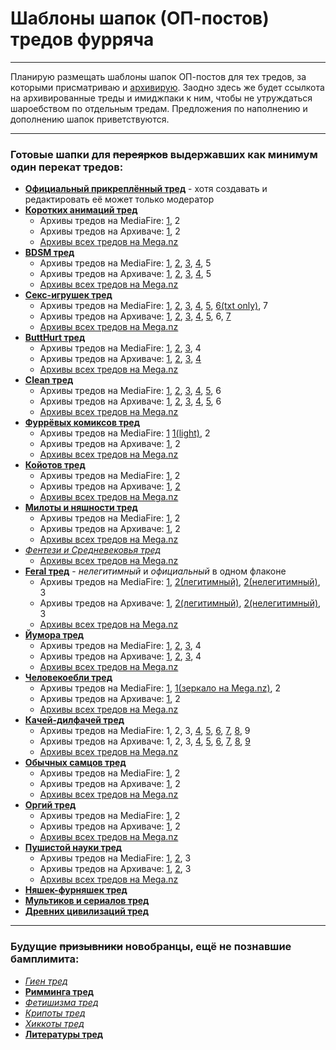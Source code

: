 # Шаблоны шапок (ОП-постов) тредов фурряча

---

Планирую размещать шаблоны шапок ОП-постов для тех тредов, за которыми присматриваю и [архивирую](https://mega.nz/#F!vY5h2bxB!zw0o2i4czJqVl0OxlNJL1g "Архив тредов на Меге").
Заодно здесь же будет ссылкота на архивированные треды и имиджпаки к ним, чтобы не утруждаться шароебством по отдельным тредам.
Предложения по наполнению и дополнению шапок приветствуются.

---

### Готовые шапки для ~~переярков~~ выдержавших как минимум один перекат тредов:

* __[Официальный прикреплённый тред](OFF.md)__ - хотя создавать и редактировать её может только модератор
* __[Коротких анимаций тред](A.md)__
  * Архивы тредов на MediaFire: [1](http://www.mediafire.com/?hmkjnvtgpxvxtts), 2
  * Архивы тредов на Архиваче: [1](http://arhivach.cf/thread/122270/), 2
  * [Архивы всех тредов на Mega.nz](https://mega.nz/#F!6VpgSIaC!ql_jPT1lHjdC-oWsp_GCxQ)
* __[BDSM тред](B.md)__
  * Архивы тредов на MediaFire: [1](http://www.mediafire.com/?phxb62cbi96fn6d), [2](http://www.mediafire.com/?t6612afy1lyatc7), [3](http://www.mediafire.com/?4jx7cept28821c9), [4](http://www.mediafire.com/?dtajw7vm9t4x4b5), 5
  * Архивы тредов на Архиваче: [1](http://web.archive.org/web/20121028113450/http://2ch.hk/fur/res/55394.html), [2](http://arhivach.cf/thread/72491/), [3](http://arhivach.cf/thread/122272/), [4](http://arhivach.cf/thread/305923/), 5
  * [Архивы всех тредов на Mega.nz](https://mega.nz/#F!KUZ01ZLD!JL-YJE_9KdS9kl-5rmvQ8A)
* __[Секс-игрушек тред](BD.md)__
  * Архивы тредов на MediaFire: [1](http://www.mediafire.com/?d63d7yj1e3uvne1), [2](http://www.mediafire.com/?hi4h7lh5qlaiqqo), [3](https://www.mediafire.com/?4gxnlh11bywjt7d), [4](https://www.mediafire.com/?d0oeq901wdvytqm), [5](https://www.mediafire.com/?7v0i76ri6pqzpab), [6(txt only)](https://www.mediafire.com/?cujlqwzkl48ccis), 7
  * Архивы тредов на Архиваче: [1](http://arhivach.cf/thread/165088/), [2](http://arhivach.cf/thread/207822/), [3](http://arhivach.cf/thread/271354/), [4](http://arhivach.cf/thread/292961/), [5](http://arhivach.cf/thread/320310/), 6, [7](https://arhivach.cf/thread/325521/)
  * [Архивы всех тредов на Mega.nz](https://mega.nz/#F!eMJilZZQ!Fxow6RuB9UUPwfJBZa4jng)
* __[ButtHurt тред](BH.md)__
  * Архивы тредов на MediaFire: [1](http://www.mediafire.com/?mr7b8nbqbty3nxy), [2](http://www.mediafire.com/?zdp04lr0bw44qlc), [3](https://www.mediafire.com/?6mdxhrzgw75432w), 4
  * Архивы тредов на Архиваче: [1](http://arhivach.cf/thread/188432/), [2](http://arhivach.cf/thread/284411/), [3](http://arhivach.cf/thread/325226/), [4](http://arhivach.cf/thread/328824/)
  * [Архивы всех тредов на Mega.nz](https://mega.nz/#F!7ZR3GboT!DjcDdDDuyQGxBUSmUT2rUA)
* __[Clean тред](C.md)__
  * Архивы тредов на MediaFire: [1](https://www.mediafire.com/?xlxaptdmtt7u6yt), [2](https://www.mediafire.com/?4nv2o8baoax2qc4), [3](https://www.mediafire.com/?popirqw0y9qu7vb), [4](http://www.mediafire.com/?ud76kcwnws4fw4s), [5](https://www.mediafire.com/?vdntftobn3v4krw), 6
  * Архивы тредов на Архиваче: [1](https://arhivach.cf/thread/72494/), [2](https://arhivach.cf/thread/92389/), [3](http://arhivach.cf/thread/122273/), [4](http://arhivach.cf/thread/190144/), [5](http://arhivach.cf/thread/256499/), 6
  * [Архивы всех тредов на Mega.nz](https://mega.nz/#F!GVQlBIaK!XWy0g2TceJAZofNnfcyjAQ)
* __[Фуррёвых комиксов тред](COM.md)__
  * Архивы тредов на MediaFire: [1](https://www.mediafire.com/?u85gavck2dma9rj) [1(light)](https://www.mediafire.com/?6mdkx2m15xab81e), 2
  * Архивы тредов на Архиваче: [1](http://arhivach.cf/thread/144197/), 2
  * [Архивы всех тредов на Mega.nz](https://mega.nz/#F!nUwViQpS!QZKhRcUItwdicPaa6K4lDA)
* __[Койотов тред](COY.md)__
  * Архивы тредов на MediaFire: [1](https://www.mediafire.com/?k99al4j22x2kb74), 2
  * Архивы тредов на Архиваче: [1](https://arhivach.cf/thread/193506/), [2](https://arhivach.cf/thread/325489/)
  * [Архивы всех тредов на Mega.nz](https://mega.nz/#F!7AwjgDzQ!BCDM8p3rnsrZK3Gn1iO_HQ)
* __[Милоты и няшности тред](CUTE.md)__
  * Архивы тредов на MediaFire: [1](http://www.mediafire.com/?wz70ft14nq7oqlb), 2
  * Архивы тредов на Архиваче: [1](http://arhivach.cf/thread/96436/), 2
  * [Архивы всех тредов на Mega.nz](https://mega.nz/#F!3FJmGa5D!Whmm8RtprCnreOzMGW8cfQ)
* _[Фентези и Средневековья тред](FANT.md)_
  * [Архивы всех тредов на Mega.nz](https://mega.nz/#F!mVIjlaLC!gvbOnOuzy0w7-i8kCM0H8g)
* __[Feral тред](FERAL.md)__ - _нелегитимный_ и _официальный_ в одном флаконе
  * Архивы тредов на MediaFire: [1](http://www.mediafire.com/?8q477g39d7z2772), [2(легитимный)](http://www.mediafire.com/?1zk0fmrfboj5j9p), [2(нелегитимный)](http://www.mediafire.com/?u99jyqm4vse3yzc), 3
  * Архивы тредов на Архиваче: [1](https://arhivach.cf/thread/29867/), [2(легитимный)](http://arhivach.cf/thread/312698/), [2(нелегитимный)](http://arhivach.cf/thread/312697/), 3
  * [Архивы всех тредов на Mega.nz](https://mega.nz/#F!nEIRHbTQ!KkOqbnh_QS6QluXvMpQikg)
* __[Йумора тред](FUN.md)__
  * Архивы тредов на MediaFire: [1](http://www.mediafire.com/?452rjkz4gfbnltk), [2](http://www.mediafire.com/?w1iu72c5zc79bcs), [3](http://www.mediafire.com/?4c3b9y2t0t13kn4), 4
  * Архивы тредов на Архиваче: [1](http://arhivach.cf/thread/188211/), [2](https://arhivach.cf/thread/240306/), [3](http://arhivach.cf/thread/306606/), 4
  * [Архивы всех тредов на Mega.nz](https://mega.nz/#F!qYZSgYpR!cu7zaVcJy_pDZluWi57cwQ)
* __[Человекоебли тред](HUM.md)__
  * Архивы тредов на MediaFire: [1](https://www.mediafire.com/?awuee9nv0ycr2t2), [1(зеркало на Mega.nz)](https://mega.nz/#!R4pW1ADb!rufNFF4hOFoSnL5FpLH4SG8lNnW1AGqepORymmJUMvU), 2
  * Архивы тредов на Архиваче: [1](http://arhivach.cf/thread/122269/), 2
  * [Архивы всех тредов на Mega.nz](https://mega.nz/#F!nUBikS4I!X3xWNav7Bo0re6Tj3d69cQ)
* __[Качей-дилфачей тред](M.md)__
  * Архивы тредов на MediaFire: 1, 2, 3, [4](http://www.mediafire.com/?dn55xnca5xut6bx), [5](http://www.mediafire.com/?ecccacshah1t0c0), [6](http://www.mediafire.com/?2wfwetpxg29afd9), [7](http://www.mediafire.com/?40fryjah4ugc85m), [8](http://www.mediafire.com/?6qa9iq02n2nzusz), 9
  * Архивы тредов на Архиваче: 1, 2, 3, [4](http://arhivach.cf/thread/58563/), [5](http://arhivach.cf/thread/58560/), [6](http://arhivach.cf/thread/122277/), [7](http://arhivach.cf/thread/242021/), [8](https://arhivach.cf/thread/301991/), [9](https://arhivach.cf/thread/325523/)
  * [Архивы всех тредов на Mega.nz](https://mega.nz/#F!XFox2brL!g6FIuzrtRkcbEAaokNhu5Q)
* __[Обычных самцов тред](N.md)__
  * Архивы тредов на MediaFire: [1](https://www.mediafire.com/?q307w8ue6pnuwg2), 2
  * Архивы тредов на Архиваче: [1](http://arhivach.cf/thread/122275/), 2
  * [Архивы всех тредов на Mega.nz](https://mega.nz/#F!WIwxxKaY!1pfLq_5Pnm0H5cjXVSbMyA)
* __[Оргий тред](O.md)__
  * Архивы тредов на MediaFire: [1](http://www.mediafire.com/?wbj9ldk5qe0y6a8/), 2
  * Архивы тредов на Архиваче: [1](https://arhivach.cf/thread/111308/), 2
  * [Архивы всех тредов на Mega.nz](https://mega.nz/#F!fAA0BCJY!snPLnPS_D7fmp3SQj6HufA)
* __[Пушистой науки тред](SCI.md)__
  * Архивы тредов на MediaFire: [1](http://www.mediafire.com/?oo1uutfq1k37ilm), [2](http://www.mediafire.com/?s6zfmp46w9z906b), 3
  * Архивы тредов на Архиваче: [1](http://arhivach.cf/thread/122280/), [2](http://arhivach.cf/thread/162029/), 3
  * [Архивы всех тредов на Mega.nz](https://mega.nz/#F!zB5GRBiT!H-exeMvqc3E7dDx5sdUsJA)
* __[Няшек-фурняшек тред](T.md)__
* __[Мультиков и сериалов тред](TOONS.md)__
* __[Древних цивилизаций тред](TRIBAL.md)__

---

### Будущие ~~призывники~~ новобранцы, ещё не познавшие бамплимита:

* _[Гиен тред](HY.md)_
* __[Римминга тред](RIM.md)__
* _[Фетишизма тред](FET.md)_
* _[Крипоты тред](CREEP.md)_
* _[Хиккоты тред](ANGST.md)_
* __[Литературы тред](LIT.md)__
